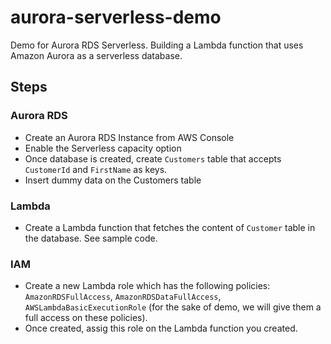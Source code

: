 # aurora-serverless-demo

Demo for Aurora RDS Serverless.
Building a Lambda function that uses Amazon Aurora as a serverless database.

## Steps

### Aurora RDS

- Create an Aurora RDS Instance from AWS Console
- Enable the Serverless capacity option
- Once database is created, create `Customers` table that accepts `CustomerId` and `FirstName` as keys.
- Insert dummy data on the Customers table

### Lambda

- Create a Lambda function that fetches the content of `Customer` table in the database. See sample code.

### IAM

- Create a new Lambda role which has the following policies: `AmazonRDSFullAccess`, `AmazonRDSDataFullAccess`, `AWSLambdaBasicExecutionRole` (for the sake of demo, we will give them a full access on these policies).
- Once created, assig this role on the Lambda function you created.
